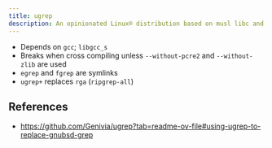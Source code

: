 ```yaml
---
title: ugrep
description: An opinionated Linux® distribution based on musl libc and toybox
---
```


- Depends on `gcc`; `libgcc_s`
- Breaks when cross compiling unless `--without-pcre2` and `--without-zlib` are used
- `egrep` and `fgrep` are symlinks
- `ugrep+` replaces `rga` (`ripgrep-all`)

## References
- https://github.com/Genivia/ugrep?tab=readme-ov-file#using-ugrep-to-replace-gnubsd-grep
